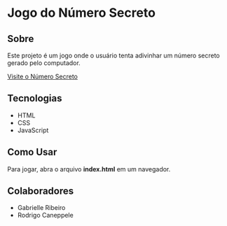 # Jogo do Número Secreto

## Sobre
Este projeto é um jogo onde o usuário tenta adivinhar um número secreto gerado pelo computador.

[Visite o Número Secreto](https://dekristie.github.io/numero-secreto/)

## Tecnologias
- HTML
- CSS
- JavaScript

## Como Usar
Para jogar, abra o arquivo **index.html** em um navegador.

## Colaboradores
- Gabrielle Ribeiro
- Rodrigo Caneppele
